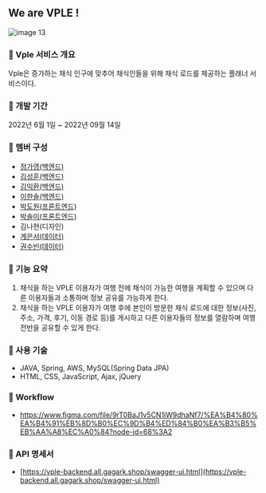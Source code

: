 ## We are VPLE !
![image 13](https://user-images.githubusercontent.com/68368617/189646237-02f526b6-51d1-4586-91ba-6da86c83d498.png)


### 🥬 Vple 서비스 개요

Vple은 증가하는 채식 인구에 맞추어 채식인들을 위해 채식 로드를 제공하는 플래너 서비스이다.

### 🥕 개발 기간 
2022년 6월 1일 ~ 2022년 09월 14일  

### 🥗 멤버 구성
- [정가영(백엔드)](https://github.com/wjdrkdud5)
- [김성훈(백엔드)](https://github.com/kimsh2948)
- [김익환(백엔드)](https://github.com/dlrghks2090)
- [이한솔(백엔드)](https://github.com/mardi2020)
- [박도원(프론트엔드)](https://github.com/Munbear)
- [박솔미(프론트엔드)](https://github.com/Parksolmi)
- 김나현(디자인)
- [계은서(데이터)](https://github.com/kyee0423)
- [권수빈(데이터)](https://github.com/suptudy)


### 🥦 기능 요약
1. 채식을 하는 VPLE 이용자가 여행 전에 채식이 가능한 여행을 계획할 수 있으며 다른 이용자들과 소통하며 정보 공유를 가능하게 한다.
2. 채식을 하는 VPLE 이용자가 여행 후에 본인이 방문한 채식 로드에 대한 정보(사진, 주소, 가격, 후기, 이동 경로 등)를 게시하고 다른 이용자들의 정보를 열람하며 여행 전반을 공유할 수 있게 한다. 


### 🍅 사용 기술
- JAVA, Spring, AWS, MySQL(Spring Data JPA) 
- HTML, CSS, JavaScript, Ajax, jQuery

### 🌽 Workflow
- https://www.figma.com/file/9rT0BaJ1v5CN1iW9dhaNf7/%EA%B4%80%EA%B4%91%EB%8D%B0%EC%9D%B4%ED%84%B0%EA%B3%B5%EB%AA%A8%EC%A0%84?node-id=68%3A2

 
### 🥑 API 명세서
- [https://vple-backend.all.gagark.shop/swagger-ui.html](https://vple-backend.all.gagark.shop/swagger-ui.html)

